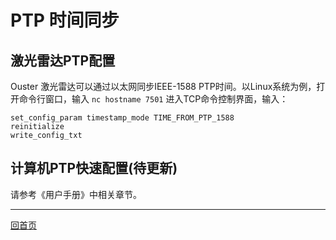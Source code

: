 # PTP 时间同步

## 激光雷达PTP配置

Ouster 激光雷达可以通过以太网同步IEEE-1588 PTP时间。以Linux系统为例，打开命令行窗口，输入 `nc hostname 7501` 进入TCP命令控制界面，输入：

```
set_config_param timestamp_mode TIME_FROM_PTP_1588
reinitialize
write_config_txt
```

## 计算机PTP快速配置(待更新)

请参考《用户手册》中相关章节。

---
[回首页](README)